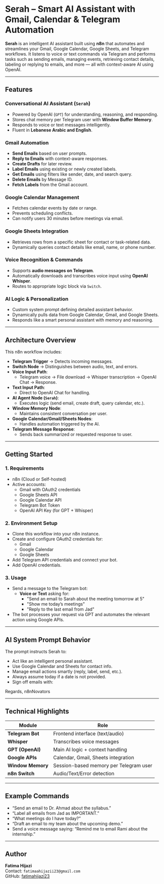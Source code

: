 # Serah – Smart AI Assistant with Gmail, Calendar & Telegram Automation

**Serah** is an intelligent AI assistant built using **n8n** that automates and streamlines your Gmail, Google Calendar, Google Sheets, and Telegram workflows. It listens to voice or text commands via Telegram and performs tasks such as sending emails, managing events, retrieving contact details, labeling or replying to emails, and more — all with context-aware AI using OpenAI.

---

## Features

### Conversational AI Assistant (`Serah`)
- Powered by OpenAI (`GPT`) for understanding, reasoning, and responding.
- Stores chat memory per Telegram user with **Window Buffer Memory**.
- Responds to voice or text messages intelligently.
- Fluent in **Lebanese Arabic and English**.

### Gmail Automation
- **Send Emails** based on user prompts.
- **Reply to Emails** with context-aware responses.
- **Create Drafts** for later review.
- **Label Emails** using existing or newly created labels.
- **Get Emails** using filters like sender, date, and search query.
- **Delete Emails** by Message ID.
- **Fetch Labels** from the Gmail account.

### Google Calendar Management
- Fetches calendar events by date or range.
- Prevents scheduling conflicts.
- Can notify users 30 minutes before meetings via email.

### Google Sheets Integration
- Retrieves rows from a specific sheet for contact or task-related data.
- Dynamically queries contact details like email, name, or phone number.

### Voice Recognition & Commands
- Supports **audio messages on Telegram**.
- Automatically downloads and transcribes voice input using **OpenAI Whisper**.
- Routes to appropriate logic block via `Switch`.

### AI Logic & Personalization
- Custom system prompt defining detailed assistant behavior.
- Dynamically pulls data from Google Calendar, Gmail, and Google Sheets.
- Responds like a smart personal assistant with memory and reasoning.

---

## Architecture Overview

This n8n workflow includes:

- **Telegram Trigger** → Detects incoming messages.
- **Switch Node** → Distinguishes between audio, text, and errors.
- **Voice Input Path**:
  - Telegram voice → File download → Whisper transcription → OpenAI Chat → Response.
- **Text Input Path**:
  - Direct to OpenAI Chat for handling.
- **AI Agent Node (`Serah`)**:
  - Executes logic (send email, create draft, query calendar, etc.).
- **Window Memory Node**:
  - Maintains consistent conversation per user.
- **Google Calendar/Gmail/Sheets Nodes**:
  - Handles automation triggered by the AI.
- **Telegram Message Response**:
  - Sends back summarized or requested response to user.

---

## Getting Started

### 1. **Requirements**
- n8n (Cloud or Self-hosted)
- Active accounts:
  - Gmail with OAuth2 credentials
  - Google Sheets API
  - Google Calendar API
  - Telegram Bot Token
  - OpenAI API Key (for GPT + Whisper)

### 2. **Environment Setup**
- Clone this workflow into your n8n instance.
- Create and configure OAuth2 credentials for:
  - Gmail
  - Google Calendar
  - Google Sheets
- Add Telegram API credentials and connect your bot.
- Add OpenAI credentials.

### 3. **Usage**
- Send a message to the Telegram bot:
  - **Voice or Text** asking for: 
    - "Send an email to Sarah about the meeting tomorrow at 5"
    - "Show me today’s meetings"
    - "Reply to the last email from Jad"
- The bot processes your request via GPT and automates the relevant action using Google APIs.

---

## AI System Prompt Behavior

The prompt instructs Serah to:
- Act like an intelligent personal assistant.
- Use Google Calendar and Sheets for contact info.
- Manage email actions smartly (reply, label, send, etc.).
- Always assume today if a date is not provided.
- Sign off emails with:

Regards,
n8nNovators


---

## Technical Highlights

| Module           | Role                                                                 |
|------------------|----------------------------------------------------------------------|
| **Telegram Bot** | Frontend interface (text/audio)                                      |
| **Whisper**      | Transcribes voice messages                                           |
| **GPT (OpenAI)** | Main AI logic + context handling                                     |
| **Google APIs**  | Calendar, Gmail, Sheets integration                                  |
| **Window Memory**| Session-based memory per Telegram user                               |
| **n8n Switch**   | Audio/Text/Error detection                                           |

---

## Example Commands

-  “Send an email to Dr. Ahmad about the syllabus.”
- “Label all emails from Jad as IMPORTANT.”
- “What meetings do I have today?”
- “Draft an email to my team about the upcoming demo.”
- Send a voice message saying: “Remind me to email Rami about the internship.”

---

## Author

**Fatima Hijazi**  
Contact: `fatimaahijazii23@gmail.com`  
GitHub: [fatimahijazi23](https://github.com/fatimahijazi23)

